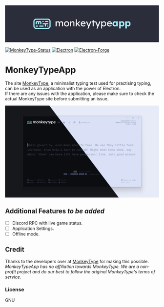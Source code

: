 <p align="center">
  <img src="https://github.com/h1ddenscript/MonkeyTypeApp/raw/master/public/mokeytypeapp_front.png" />
</p>

[![MonkeyType-Status](https://img.shields.io/github/issues/h1ddenscript/MonkeyTypeApp?style=flat-square)](https://github.com/h1ddenscript/MonkeyTypeApp/issues)
[![Electron](https://img.shields.io/node/v/electron?color=blue&label=electron&style=flat-square)](https://www.electronjs.org/)
[![Electron-Forge](https://img.shields.io/node/v/electron-forge?color=black&label=electron-forge&style=flat-square)](https://www.electronforge.io/)

# MonkeyTypeApp
The site [MonkeyType](https://monkeytype.com/), a minimalist typing test used for practising typing, can be used as an application with the power of Electron. <br />
If there are any issues with the application, please make sure to check the actual MonkeyType site before submitting an issue.

<p align="center">
  <img src="https://github.com/h1ddenscript/MonkeyTypeApp/raw/master/public/monkeytypeapp_shade.png" />
</p>

## Additional Features _to be added_
- [ ] Discord RPC with live game status.
- [ ] Application Settings.
- [ ] Offline mode.

## Credit
Thanks to the developers over at [MonkeyType](https://twitter.com/monkeytypegame) for making this possible. <br />
_MonkeyTypeApp has no affiliation towards MonkeyType. We are a non-profit project and do our best to follow the original MonkeyType's terms of service._

### License
GNU

